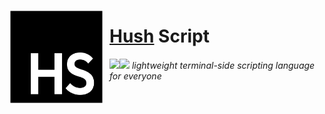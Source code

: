<img align="left" width="150" height="150" align="left" style="float: left; margin: 0 10px 0 0;" src="https://github.com/the-OmegaLabs/HushScript/blob/main/HUSHSCRIPT.png?raw=true"> <h1>[Hush](https://github.com/the-OmegaLabs/Hush/) Script</h1>
<img align="left" src="https://img.shields.io/badge/Made%20with-Python-white?style=for-the-badge&logo=python&logoColor=white"><img src="https://img.shields.io/badge/Required-Linux-white?style=for-the-badge&logo=linux&logoColor=white"> *lightweight terminal-side scripting language for everyone*

